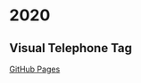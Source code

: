 # 2020
## Visual Telephone Tag
[GitHub Pages](https://gh.uwdesignshow.com/2020/VisualTelephoneTag/)
